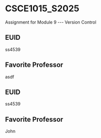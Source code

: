# CSCE1015_S2025

Assignment for Module 9 --- Version Control

## EUID
ss4539

## Favorite Professor
asdf
## EUID
ss4539
## Favorite Professor
John
